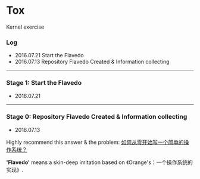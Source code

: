 Tox
===
Kernel exercise
### Log
* 2016.07.21 Start the Flavedo
* 2016.07.13 Repository Flavedo Created & Information collecting

---
### Stage 1: Start the Flavedo
- 2016.07.21

---
### Stage 0: Repository Flavedo Created & Information collecting
- 2016.07.13

Highly recommend this answer & the problem: [如何从零开始写一个简单的操作系统？](https://www.zhihu.com/question/25628124/answer/71510837)

**'Flavedo'** means a skin-deep imitation based on 《Orange's：一个操作系统的实现》.
